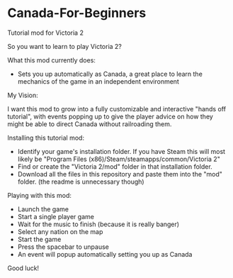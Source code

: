 # Canada-For-Beginners
Tutorial mod for Victoria 2

So you want to learn to play Victoria 2?

What this mod currently does:

- Sets you up automatically as Canada, a great place to learn the mechanics of the game in an independent environment

My Vision:

I want this mod to grow into a fully customizable and interactive "hands off tutorial", with events popping up to give the player advice on how they might be able to direct Canada without railroading them.

Installing this tutorial mod:

- Identify your game's installation folder. If you have Steam this will most likely be "Program Files (x86)/Steam/steamapps/common/Victoria 2"
- Find or create the "Victoria 2/mod" folder in that installation folder.
- Download all the files in this repository and paste them into the "mod" folder. (the readme is unnecessary though)

Playing with this mod:

- Launch the game
- Start a single player game
- Wait for the music to finish (because it is really banger)
- Select any nation on the map
- Start the game
- Press the spacebar to unpause
- An event will popup automatically setting you up as Canada

Good luck!
